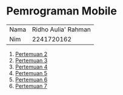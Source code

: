 # Pemrograman Mobile

<table>
    <tbody>
        <tr>
            <td>Nama</td>
            <td>Ridho Aulia' Rahman</td>
        </tr>
        <tr>
            <td>Nim</td>
            <td>2241720162</td>
        </tr>
    </tbody>
</table>

1. <a href="src/pertemuan_02/">Pertemuan 2</a>
2. <a href="src/pertemuan_03/">Pertemuan 3</a>
3. <a href="src/pertemuan_04/">Pertemuan 4</a>
4. <a href="src/pertemuan_05/">Pertemuan 5</a>
4. <a href="src/pertemuan_06/">Pertemuan 6</a>
4. <a href="src/pertemuan_07/">Pertemuan 7</a>